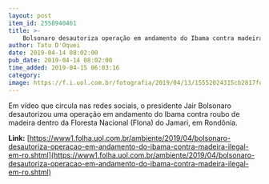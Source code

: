 ```yaml
---
layout: post
item_id: 2558940461
title: >-
    Bolsonaro desautoriza operação em andamento do Ibama contra madeira ilegal em RO
author: Tatu D'Oquei
date: 2019-04-14 08:02:00
pub_date: 2019-04-14 08:02:00
time_added: 2019-04-15 06:03:16
category: 
image: https://f.i.uol.com.br/fotografia/2019/04/13/15552024315cb2817fdef88_1555202431_3x2_rt.jpg
---
```


​Em vídeo que circula nas redes sociais, o presidente Jair Bolsonaro desautorizou uma operação em andamento do Ibama contra roubo de madeira dentro da Floresta Nacional (Flona) do Jamari, em Rondônia.

**Link:** [https://www1.folha.uol.com.br/ambiente/2019/04/bolsonaro-desautoriza-operacao-em-andamento-do-ibama-contra-madeira-ilegal-em-ro.shtml](https://www1.folha.uol.com.br/ambiente/2019/04/bolsonaro-desautoriza-operacao-em-andamento-do-ibama-contra-madeira-ilegal-em-ro.shtml)

